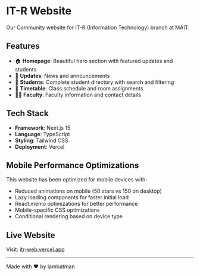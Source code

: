 # IT-R Website

Our Community website for IT-R (Information Technology) branch at MAIT.

## Features

- 🏠 **Homepage**: Beautiful hero section with featured updates and students
- 📰 **Updates**: News and announcements
- 👥 **Students**: Complete student directory with search and filtering
- 📅 **Timetable**: Class schedule and room assignments
- 👨‍🏫 **Faculty**: Faculty information and contact details

## Tech Stack

- **Framework**: Next.js 15
- **Language**: TypeScript
- **Styling**: Tailwind CSS
- **Deployment**: Vercel

## Mobile Performance Optimizations

This website has been optimized for mobile devices with:
- Reduced animations on mobile (50 stars vs 150 on desktop)
- Lazy loading components for faster initial load
- React.memo optimizations for better performance
- Mobile-specific CSS optimizations
- Conditional rendering based on device type

## Live Website

Visit: [itr-web.vercel.app](https://itr-web.vercel.app)

---

Made with ❤️ by iambatman
